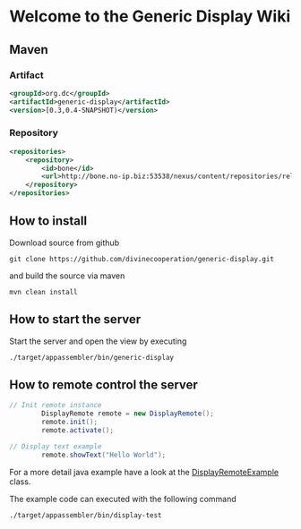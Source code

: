 # Welcome to the Generic Display Wiki

## Maven 

### Artifact

```xml
<groupId>org.dc</groupId>
<artifactId>generic-display</artifactId>
<version>[0.3,0.4-SNAPSHOT)</version>
```

### Repository
```xml
<repositories>
    <repository>
        <id>bone</id>
        <url>http://bone.no-ip.biz:53538/nexus/content/repositories/releases/</url>
    </repository>
</repositories>
```

## How to install

Download source from github

`git clone https://github.com/divinecooperation/generic-display.git`

and build the source via maven

```
mvn clean install
```

## How to start the server 

Start the server and open the view by executing
```
./target/appassembler/bin/generic-display
```

## How to remote control the server
```java
// Init remote instance
        DisplayRemote remote = new DisplayRemote();
        remote.init();
        remote.activate();

// Display text example
        remote.showText("Hello World");
```
For a more detail java example have a look at the [DisplayRemoteExample](https://github.com/divinecooperation/generic-display/tree/master/src/main/java/org/dc/display/DisplayRemoteExample.java) class.


The example code can executed with the following command
```
./target/appassembler/bin/display-test
```

